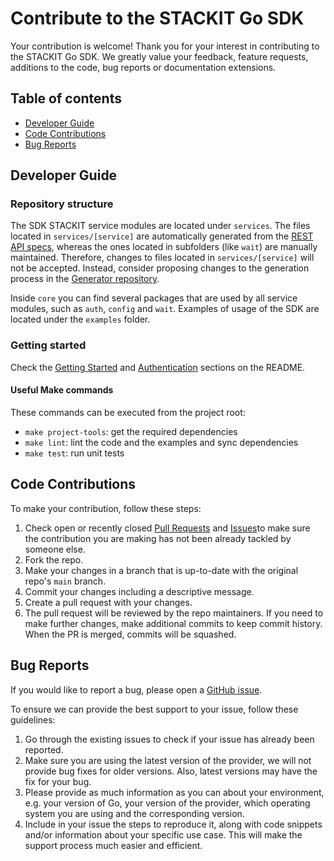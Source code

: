 # Contribute to the STACKIT Go SDK
Your contribution is welcome! Thank you for your interest in contributing to the STACKIT Go SDK. We greatly value your feedback, feature requests, additions to the code, bug reports or documentation extensions.

## Table of contents
- [Developer Guide](#developer-guide)
- [Code Contributions](#code-contributions)
- [Bug Reports](#bug-reports)

## Developer Guide
### Repository structure
The SDK STACKIT service modules are located under `services`. The files located in `services/[service]` are automatically generated from the [REST API specs](https://github.com/stackitcloud/stackit-api-specifications), whereas the ones located in subfolders (like `wait`) are manually maintained. Therefore, changes to files located in `services/[service]` will not be accepted. Instead, consider proposing changes to the generation process in the [Generator repository](https://github.com/stackitcloud/stackit-sdk-generator).

Inside `core` you can find several packages that are used by all service modules, such as `auth`, `config` and `wait`. Examples of usage of the SDK are located under the `examples` folder. 

### Getting started

Check the [Getting Started](README.md#getting-started) and [Authentication](README.md#authentication) sections on the README.

#### Useful Make commands

These commands can be executed from the project root:

- `make project-tools`: get the required dependencies
- `make lint`: lint the code and the examples and sync dependencies
- `make test`: run unit tests

## Code Contributions

To make your contribution, follow these steps:
1. Check open or recently closed [Pull Requests](https://github.com/stackitcloud/stackit-sdk-go/pulls) and [Issues](https://github.com/stackitcloud/stackit-sdk-go/issues)to make sure the contribution you are making has not been already tackled by someone else.
2. Fork the repo. 
3. Make your changes in a branch that is up-to-date with the original repo's `main` branch.
4. Commit your changes including a descriptive message.
5. Create a pull request with your changes.
6. The pull request will be reviewed by the repo maintainers. If you need to make further changes, make additional commits to keep commit history. When the PR is merged, commits will be squashed.

## Bug Reports
If you would like to report a bug, please open a [GitHub issue](https://github.com/stackitcloud/stackit-sdk-go/issues/new).

To ensure we can provide the best support to your issue, follow these guidelines:

1. Go through the existing issues to check if your issue has already been reported.
2. Make sure you are using the latest version of the provider, we will not provide bug fixes for older versions. Also, latest versions may have the fix for your bug.
3. Please provide as much information as you can about your environment, e.g. your version of Go, your version of the provider, which operating system you are using and the corresponding version.
4. Include in your issue the steps to reproduce it, along with code snippets and/or information about your specific use case. This will make the support process much easier and efficient.
